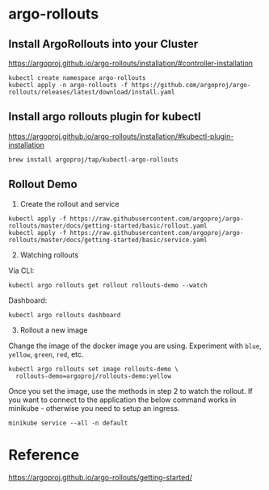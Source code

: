 # argo-rollouts

## Install ArgoRollouts into your Cluster
https://argoproj.github.io/argo-rollouts/installation/#controller-installation
```
kubectl create namespace argo-rollouts
kubectl apply -n argo-rollouts -f https://github.com/argoproj/argo-rollouts/releases/latest/download/install.yaml
```

## Install argo rollouts plugin for kubectl
https://argoproj.github.io/argo-rollouts/installation/#kubectl-plugin-installation
```
brew install argoproj/tap/kubectl-argo-rollouts
```

## Rollout Demo

1. Create the rollout and service
```
kubectl apply -f https://raw.githubusercontent.com/argoproj/argo-rollouts/master/docs/getting-started/basic/rollout.yaml
kubectl apply -f https://raw.githubusercontent.com/argoproj/argo-rollouts/master/docs/getting-started/basic/service.yaml
```

2. Watching rollouts

Via CLI:
```
kubectl argo rollouts get rollout rollouts-demo --watch
```

Dashboard:
```
kubectl argo rollouts dashboard
```

3. Rollout a new image

Change the image of the docker image you are using. Experiment with `blue`, `yellow`, `green`, `red`, etc.  
```
kubectl argo rollouts set image rollouts-demo \
  rollouts-demo=argoproj/rollouts-demo:yellow
```

Once you set the image, use the methods in step 2 to watch the rollout. If you want to connect to the application the below command works in minikube - otherwise you need to setup an ingress.

```
minikube service --all -n default
```




# Reference
https://argoproj.github.io/argo-rollouts/getting-started/
